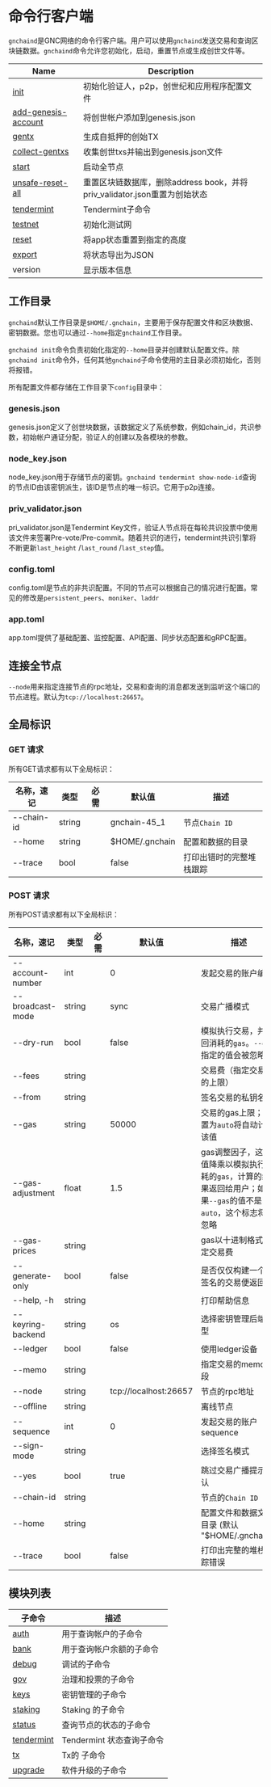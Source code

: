 # 命令行客户端

`gnchaind`是GNC网络的命令行客户端。用户可以使用`gnchaind`发送交易和查询区块链数据。`gnchaind`命令允许您初始化，启动，重置节点或生成创世文件等。

| Name                                                         | Description                                                  |
| ------------------------------------------------------------ | ------------------------------------------------------------ |
| [init]()                                                     | 初始化验证人，p2p，创世纪和应用程序配置文件                  |
| [add-genesis-account]()                                      | 将创世帐户添加到genesis.json                                 |
| [gentx]()                                                    | 生成自抵押的创始TX                                           |
| [collect-gentxs]()                                           | 收集创世txs并输出到genesis.json文件                          |
| [start]()                                                    | 启动全节点                                                   |
| [unsafe-reset-all]()                                         | 重置区块链数据库，删除address book，并将priv_validator.json重置为创始状态 |
| [tendermint]()                                               | Tendermint子命令                                             |
| [testnet]() | 初始化测试网                                                 |
| [reset]()                                                    | 将app状态重置到指定的高度                                    |
| [export]()                                                   | 将状态导出为JSON                                             |
| version                                                      | 显示版本信息                                                 |

## 工作目录

`gnchaind`默认工作目录是`$HOME/.gnchain`，主要用于保存配置文件和区块数据、密钥数据。您也可以通过`--home`指定`gnchaind`工作目录。

`gnchaind init`命令负责初始化指定的`--home`目录并创建默认配置文件。除`gnchaind init`命令外，任何其他`gnchaind`子命令使用的主目录必须初始化，否则将报错。

所有配置文件都存储在工作目录下`config`目录中：

### genesis.json

genesis.json定义了创世块数据，该数据定义了系统参数，例如chain_id，共识参数，初始帐户通证分配，验证人的创建以及各模块的参数。

### node_key.json

node_key.json用于存储节点的密钥。`gnchaind tendermint show-node-id`查询的节点ID由该密钥派生，该ID是节点的唯一标识。它用于p2p连接。

### priv_validator.json

pri_validator.json是Tendermint Key文件，验证人节点将在每轮共识投票中使用该文件来签署Pre-vote/Pre-commit。随着共识的进行，tendermint共识引擎将不断更新`last_height` /`last_round` /`last_step`值。

### config.toml

config.toml是节点的非共识配置。不同的节点可以根据自己的情况进行配置。常见的修改是`persistent_peers`、`moniker`、`laddr`

### app.toml

app.toml提供了基础配置、监控配置、API配置、同步状态配置和gRPC配置。

## 连接全节点

`--node`用来指定连接节点的rpc地址，交易和查询的消息都发送到监听这个端口的节点进程。默认为`tcp://localhost:26657`。

## 全局标识

### GET 请求

所有GET请求都有以下全局标识：

| 名称，速记 | 类型   | 必需 | 默认值         | 描述                     |
| ---------- | ------ | ---- | -------------- | ------------------------ |
| --chain-id | string |      | gnchain-45_1   | 节点`Chain ID`           |
| --home     | string |      | $HOME/.gnchain | 配置和数据的目录         |
| --trace    | bool   |      | false          | 打印出错时的完整堆栈跟踪 |

### POST 请求

所有POST请求都有以下全局标识：

| 名称，速记        | 类型   | 必需 | 默认值                | 描述                                                         |
| ----------------- | ------ | ---- | --------------------- | ------------------------------------------------------------ |
| --account-number  | int    |      | 0                     | 发起交易的账户编号                                           |
| --broadcast-mode  | string |      | sync                  | 交易广播模式                                                 |
| --dry-run         | bool   |      | false                 | 模拟执行交易，并返回消耗的`gas`。`--gas`指定的值会被忽略     |
| --fees            | string |      |                       | 交易费（指定交易费的上限）                                   |
| --from            | string |      |                       | 签名交易的私钥名称                                           |
| --gas             | string |      | 50000                 | 交易的gas上限；设置为`auto`将自动计算该值                    |
| --gas-adjustment  | float  |      | 1.5                   | gas调整因子，这个值降乘以模拟执行消耗的`gas`，计算的结果返回给用户；如果`--gas`的值不是`auto`，这个标志将被忽略 |
| --gas-prices      | string |      |                       | gas以十进制格式确定交易费                                    |
| --generate-only   | bool   |      | false                 | 是否仅仅构建一个未签名的交易便返回                           |
| --help, -h        | string |      |                       | 打印帮助信息                                                 |
| --keyring-backend | string |      | os                    | 选择密钥管理后端类型                                         |
| --ledger          | bool   |      | false                 | 使用ledger设备                                               |
| --memo            | string |      |                       | 指定交易的memo字段                                           |
| --node            | string |      | tcp://localhost:26657 | 节点的rpc地址                                                |
| --offline         | string |      |                       | 离线节点                                                     |
| --sequence        | int    |      | 0                     | 发起交易的账户sequence                                       |
| --sign-mode       | string |      |                       | 选择签名模式                                                 |
| --yes             | bool   |      | true                  | 跳过交易广播提示确认                                         |
| --chain-id        | string |      |                       | 节点的`Chain ID`                                             |
| --home            | string |      |                       | 配置文件和数据文件目录 (默认 "$HOME/.gnchain")               |
| --trace           | bool   |      | false                 | 打印出完整的堆栈跟踪错误                                     |

## 模块列表

| **子命令**                            | **描述**                  |
| ------------------------------------- | ------------------------- |
| [auth](chain/cli/Auth.md)             | 用于查询帐户的子命令      |
| [bank](chain/cli/Bank.md)             | 用于查询帐户余额的子命令  |
| [debug](chain/cli/Debug.md)           | 调试的子命令              |
| [gov](chain/cli/Gov.md)               | 治理和投票的子命令        |
| [keys](chain/cli/Keys.md)             | 密钥管理的子命令          |
| [staking](chain/cli/Staking.md)       | Staking 的子命令          |
| [status](chain/cli/Status.md)         | 查询节点的状态的子命令    |
| [tendermint](chain/cli/Tendermint.md) | Tendermint 状态查询子命令 |
| [tx](chain/cli/Tx.md)                 | Tx的 子命令               |
| [upgrade](chain/cli/Upgrade.md)       | 软件升级的子命令          |

